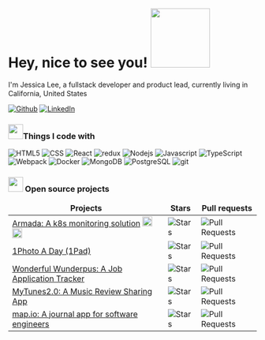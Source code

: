 <h1>Hey, nice to see you! <img src="https://i.giphy.com/media/bcKmIWkUMCjVm/giphy.gif?cid=ecf05e47xrjqewqiwwyxhyc08ybrkufcs6i32me7rlx6b3ye&rid=giphy.gif&ct=g" width="120"></h1>

<p>I'm Jessica Lee, a fullstack developer and product lead, currently living in California, United States <img src="https://cdn-icons.flaticon.com/png/512/4628/premium/4628635.png?token=exp=1655149975~hmac=bc15cab11de53a8a38473c27c61ea508"  width="15" /> </p>

<p><a href="https://github.com/frandis" target="_blank"><img alt="Github" src="https://img.shields.io/badge/GitHub-%2312100E.svg?&style=for-the-badge&logo=Github&logoColor=white" /></a> <a href="https://twitter.com/Guibz16" target="_blank"><a href="https://www.linkedin.com/in/jessica-lee-790a283b/" target="_blank"><img alt="LinkedIn" src="https://img.shields.io/badge/linkedin-%230077B5.svg?&style=for-the-badge&logo=linkedin&logoColor=white" /></a>
</p>


<h3><img src="https://i.giphy.com./media/ZgqRN1hmfWPafarO5m/giphy.gif?cid=ecf05e47v7zo68g8wcot1jbosdbwu2rowkx1412sgq6l2zrs&rid=giphy.gif&ct=g" width="30" />Things I code with</h3>
<p>
   <img  alt='HTML5' src="https://img.shields.io/badge/-HTML5-F05032?style=for-the-badge&logo=html5&logoColor=ffffff" />
   <img alt="CSS" src="https://img.shields.io/badge/-CSS3-007ACC?style=for-the-badge&logo=css3" />
<img alt="React" src="https://img.shields.io/badge/-React-45b8d8?style=for-the-badge&logo=react&logoColor=white" />
<img alt="redux" src="https://img.shields.io/badge/-Redux-764ABC?style=for-the-badge&logo=redux&logoColor=white" />
<img alt="Nodejs" src="https://img.shields.io/badge/-Nodejs-43853d?style=for-the-badge&logo=Node.js&logoColor=white" />
   <img alt="Javascript" src="https://img.shields.io/badge/-Javascript-F7DF1E?style=for-the-badge&logo=javascript&logoColor=white" />
   <img alt="TypeScript" src="https://img.shields.io/badge/-TypeScript-007ACC?style=for-the-badge&logo=typescript&logoColor=white" />
  <img alt="Webpack" src="https://img.shields.io/badge/-Webpack-8DD6F9?style=for-the-badge&logo=webpack&logoColor=white" /> 
  <img alt="Docker" src="https://img.shields.io/badge/-Docker-46a2f1?style=for-the-badge&logo=docker&logoColor=white" />
<img alt="MongoDB" src="https://img.shields.io/badge/-MongoDB-13aa52?style=for-the-badge&logo=mongodb&logoColor=white" />
 <img alt="PostgreSQL" src="https://img.shields.io/badge/-Postgresql-336791?style=for-the-badge&logo=postgresql&logoColor=white" />
<img alt="git" src="https://img.shields.io/badge/-Git-F05032?style=for-the-badge&logo=git&logoColor=white" />
   
</p>

<h3><img src="https://i.giphy.com./media/l0MYtjhrNDLnlKf28/giphy.gif?cid=ecf05e47erv84z4e7s9jk9zced1n6n5txhzmnzdkbk3gm2z8&rid=giphy.gif&ct=g". width="30"/> Open source projects</h3>
<table>
  <thead align="center">
    <tr border: none;>
      <td><b>Projects</b></td>
      <td><b>Stars</b></td>
      <td><b>Pull requests</b></td>
    </tr>
  </thead>
  <tbody>
    <tr>
      <td><a href="https://github.com/oslabs-beta/Armada">Armada: A k8s monitoring solution</a> <a href="https://armadak8s.com/"><img src="https://cdn-icons-png.flaticon.com/512/249/249110.png" width="20" /></a> <a href="https://medium.com/@nat.w.heller/armada-k8s-a-sleek-and-powerful-kubernetes-monitoring-solution-bb448ede7d04"><img src="https://cdn-icons-png.flaticon.com/512/5968/5968933.png" width="20"/></a></td>
       <td><img alt="Stars" src="https://img.shields.io/github/stars/oslabs-beta/Armada?style=flat-square&labelColor=343b41"  /></td>
        <td><img alt="Pull Requests" src="https://img.shields.io/github/issues-pr-closed/oslabs-beta/Armada?style=flat-square&labelColor=343b41"/></td>
    </tr>
    <tr>
      <td> <a href="https://github.com/1PhotoADay/1Pad">1Photo A Day (1Pad)</a></td>
      <td><img alt="Stars" src="https://img.shields.io/github/stars/1PhotoADay/1Pad?style=flat-square&labelColor=343b41"  /></td>
      <td><img alt="Pull Requests" src="https://img.shields.io/github/issues-pr-closed/1PhotoADay/1Pad?style=flat-square&labelColor=343b41" /></td>
    </tr>
    <tr>
     <td> <a href="https://github.com/Team-Wunderpuss-2-0/Wunderpus">Wonderful Wunderpus: A Job Application Tracker</a></td>
       <td><img alt="Stars" src="https://img.shields.io/github/stars/Team-Wunderpuss-2-0/Wunderpus?style=flat-square&labelColor=343b41"  /></td>
      <td><img alt="Pull Requests" src="https://img.shields.io/github/issues-pr-closed/Team-Wunderpuss-2-0/Wunderpus?style=flat-square&labelColor=343b41" /></td>
    </tr>
    <tr>
     <td> <a href="https://github.com/ACJM-myTunes/MyTunes-v2">MyTunes2.0: A Music Review Sharing App</a></td>
       <td><img alt="Stars" src="https://img.shields.io/github/stars/ACJM-myTunes/MyTunes-v2?style=flat-square&labelColor=343b41"  /></td>
      <td><img alt="Pull Requests" src="https://img.shields.io/github/issues-pr-closed/ACJM-myTunes/MyTunes-v2?style=flat-square&labelColor=343b41" /></td>
    </tr>
    <tr>
      <td><a href="https://github.com/frandis/map.io">map.io: A journal app for software engineers</a>
        <td><img alt="Stars" src="https://img.shields.io/github/stars/frandis/map.io?style=flat-square&labelColor=343b41"  /></td>
      <td><img alt="Pull Requests" src="https://img.shields.io/github/issues-pr-closed/frandis/map.io?style=flat-square&labelColor=343b41" /></td>
    </tr>
  </tbody>
    
 </table>

<!--
**frandis/frandis** is a ✨ _special_ ✨ repository because its `README.md` (this file) appears on your GitHub profile.

Here are some ideas to get you started:

- 🔭 I’m currently working on ...
- 🌱 I’m currently learning ...
- 👯 I’m looking to collaborate on ...
- 🤔 I’m looking for help with ...
- 💬 Ask me about ...
- 📫 How to reach me: ...
- 😄 Pronouns: ...
- ⚡ Fun fact: ...
-->
